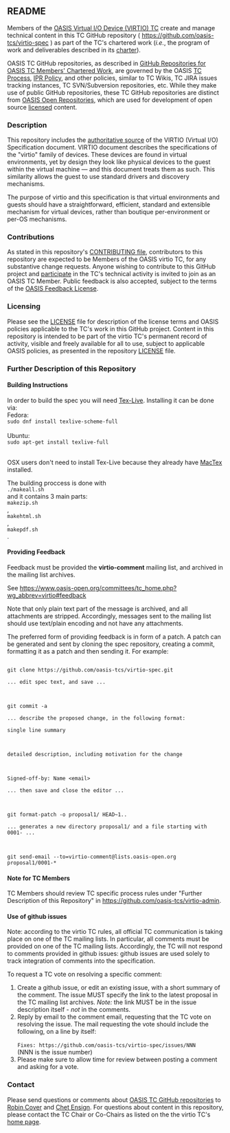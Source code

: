 <div>
<h2>README</h2>

<p>Members of the <a href="https://www.oasis-open.org/committees/virtio/">OASIS Virtual I/O Device (VIRTIO) TC</a> create and manage technical content in this TC GitHub repository ( <a href="https://github.com/oasis-tcs/virtio-spec">https://github.com/oasis-tcs/virtio-spec</a> ) as part of the TC's chartered work (<i>i.e.</i>, the program of work and deliverables described in its <a href="https://www.oasis-open.org/committees/virtio/charter.php">charter</a>).</p>

<p>OASIS TC GitHub repositories, as described in <a href="https://www.oasis-open.org/resources/tcadmin/github-repositories-for-oasis-tc-members-chartered-work">GitHub Repositories for OASIS TC Members' Chartered Work</a>, are governed by the OASIS <a href="https://www.oasis-open.org/policies-guidelines/tc-process">TC Process</a>, <a href="https://www.oasis-open.org/policies-guidelines/ipr">IPR Policy</a>, and other policies, similar to TC Wikis, TC JIRA issues tracking instances, TC SVN/Subversion repositories, etc.  While they make use of public GitHub repositories, these TC GitHub repositories are distinct from <a href="https://www.oasis-open.org/resources/open-repositories">OASIS Open Repositories</a>, which are used for development of open source <a href="https://www.oasis-open.org/resources/open-repositories/licenses">licensed</a> content.</p>
</div>

<div>
<h3>Description</h3>

<p>This repository includes the <a href="https://github.com/oasis-tcs/virtio-spec/releases">authoritative source</a> of the VIRTIO (Virtual I/O) Specification document. VIRTIO document describes the specifications of the "virtio" family of devices. These devices are found in virtual environments, yet by design they look like physical devices to the guest within the virtual machine &mdash; and this document treats them as such. This similarity allows the guest to use standard drivers and discovery mechanisms. </p>

<p>The purpose of virtio and this specification is that virtual environments and guests should have a straightforward, efficient, standard and extensible mechanism for virtual devices, rather than boutique per-environment or per-OS mechanisms.</p>
</div>

<div>
<h3>Contributions</h3>
<p>As stated in this repository's <a href="https://github.com/oasis-tcs/virtio-spec/blob/master/CONTRIBUTING.md">CONTRIBUTING file</a>, contributors to this repository are expected to be Members of the OASIS virtio TC, for any substantive change requests.  Anyone wishing to contribute to this GitHub project and <a href="https://www.oasis-open.org/join/participation-instructions">participate</a> in the TC's technical activity is invited to join as an OASIS TC Member.  Public feedback is also accepted, subject to the terms of the <a href="https://www.oasis-open.org/policies-guidelines/ipr#appendixa">OASIS Feedback License</a>.</p>
</div>



<div>
<h3>Licensing</h3>
<p>Please see the <a href="https://github.com/oasis-tcs/virtio-spec/blob/master/LICENSE.md">LICENSE</a> file for description of the license terms and OASIS policies applicable to the TC's work in this GitHub project. Content in this repository is intended to be part of the virtio TC's permanent record of activity, visible and freely available for all to use, subject to applicable OASIS policies, as presented in the repository <a href="https://github.com/oasis-tcs/virtio-spec/blob/master/LICENSE.md">LICENSE</a> file.</p>
</div>

<div>

<h3>Further Description of this Repository</h3>
<h4>Building Instructions</h4>
<p>In order to build the spec you will need <a href="https://www.tug.org/texlive/">Tex-Live</a>.
Installing it can be done via:<br>
Fedora:
<code>
sudo dnf install texlive-scheme-full
</code><br>
Ubuntu:
<code>
sudo apt-get install texlive-full
</code><br></p>
<p>OSX users don't need to install Tex-Live because they already have
<a href="http://www.tug.org/mactex/">MacTex</a> installed.

<p>The building proccess is done with
<code>
./makeall.sh
</code>
and it contains 3 main parts:
<code>
makezip.sh
</code>,
<code>
makehtml.sh
</code>,
<code>
makepdf.sh
</code>.
<h4>Providing Feedback</h4>
Feedback must be provided the <strong>virtio-comment</strong> mailing list,
and archived in the mailing list archives.
<p>See <A
HREF="https://www.oasis-open.org/committees/tc_home.php?wg_abbrev=virtio#feedback">
https://www.oasis-open.org/committees/tc_home.php?wg_abbrev=virtio#feedback</A>
<p>Note that only plain text part of the message is archived, and all
attachments are stripped. Accordingly, messages sent to the
mailing list should use text/plain encoding and not
have any attachments.
<p>The preferred form of providing feedback is in form of a patch.
A patch can be generated and sent by cloning the spec repository,
creating a commit, formatting it as a patch and then sending it.
For example:
<code>
<p>
git clone https://github.com/oasis-tcs/virtio-spec.git<br>
... edit spec text, and save ...<br>
<p>
git commit -a<br>
... describe the proposed change, in the following format:<br>
single line summary<br>
<br>
detailed description, including motivation for the change<br>
<br>
Signed-off-by: Name &lt;email&gt;<br>
... then save and close the editor ... <br>
<p>
git format-patch -o proposal1/ HEAD~1..<br>
... generates a new directory proposal1/ and a file starting with 0001- ...<br>
<p>
git send-email --to=virtio-comment@lists.oasis-open.org proposal1/0001-*
</code>
<h4>Note for TC Members</h4>
<p>TC Members should review TC specific
process rules under "Further Description of this Repository"
in <A
HREF="https://github.com/oasis-tcs/virtio-admin">https://github.com/oasis-tcs/virtio-admin</A>.

</div>
<h4>Use of github issues</h4>
Note: according to the virtio TC rules, all official TC communication
is taking place on one of the TC mailing lists.
In particular, all comments must be provided on
one of the TC mailing lists. Accordingly, the TC will not respond
to comments provided in github issues: github issues are
used solely to track integration of comments into the
specification.<p>
To request a TC vote on resolving a specific comment:
<ol>
<li>Create a github issue, or edit an existing issue, with
a short summary of the comment.
The issue MUST specify
the link to the latest proposal in the TC mailing list
archives. <em>Note:</em> the link MUST be in the issue description itself -
<em>not</em> in the comments.</li>
<li>Reply by email to the comment email, requesting that the TC vote
on resolving the issue.
The mail requesting the vote should include the following, on a line by itself:<br>
<code>
Fixes: https://github.com/oasis-tcs/virtio-spec/issues/NNN
</code>
(NNN is the issue number)</li>
<li>Please make sure to allow time for review between posting a comment
and asking for a vote. </li>
</ol>

<h3>Contact</h3>
<p>Please send questions or comments about <a href="https://www.oasis-open.org/resources/tcadmin/github-repositories-for-oasis-tc-members-chartered-work">OASIS TC GitHub repositories</a> to <a href="mailto:robin@oasis-open.org">Robin Cover</a> and <a href="mailto:chet.ensign@oasis-open.org">Chet Ensign</a>.  For questions about content in this repository, please contact the TC Chair or Co-Chairs as listed on the the virtio TC's <a href="https://www.oasis-open.org/committees/virtio/">home page</a>.</p>
</div>
